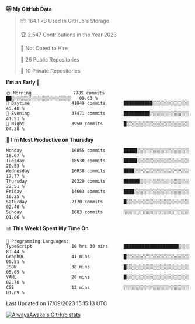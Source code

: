 <!--START_SECTION:waka-->
**🐱 My GitHub Data** 

> 📦 164.1 kB Used in GitHub's Storage 
 > 
> 🏆 2,547 Contributions in the Year 2023
 > 
> 🚫 Not Opted to Hire
 > 
> 📜 26 Public Repositories 
 > 
> 🔑 10 Private Repositories 
 > 
**I'm an Early 🐤** 

```text
🌞 Morning                7789 commits        ██░░░░░░░░░░░░░░░░░░░░░░░   08.63 % 
🌆 Daytime                41049 commits       ███████████░░░░░░░░░░░░░░   45.48 % 
🌃 Evening                37471 commits       ██████████░░░░░░░░░░░░░░░   41.51 % 
🌙 Night                  3950 commits        █░░░░░░░░░░░░░░░░░░░░░░░░   04.38 % 
```
📅 **I'm Most Productive on Thursday** 

```text
Monday                   16855 commits       █████░░░░░░░░░░░░░░░░░░░░   18.67 % 
Tuesday                  18530 commits       █████░░░░░░░░░░░░░░░░░░░░   20.53 % 
Wednesday                16038 commits       ████░░░░░░░░░░░░░░░░░░░░░   17.77 % 
Thursday                 20320 commits       ██████░░░░░░░░░░░░░░░░░░░   22.51 % 
Friday                   14663 commits       ████░░░░░░░░░░░░░░░░░░░░░   16.25 % 
Saturday                 2170 commits        █░░░░░░░░░░░░░░░░░░░░░░░░   02.40 % 
Sunday                   1683 commits        ░░░░░░░░░░░░░░░░░░░░░░░░░   01.86 % 
```


📊 **This Week I Spent My Time On** 

```text
💬 Programming Languages: 
TypeScript               10 hrs 30 mins      █████████████████████░░░░   83.44 % 
GraphQL                  41 mins             █░░░░░░░░░░░░░░░░░░░░░░░░   05.51 % 
JSON                     38 mins             █░░░░░░░░░░░░░░░░░░░░░░░░   05.09 % 
YAML                     20 mins             █░░░░░░░░░░░░░░░░░░░░░░░░   02.78 % 
CSS                      12 mins             ░░░░░░░░░░░░░░░░░░░░░░░░░   01.69 % 
```


 Last Updated on 17/09/2023 15:15:13 UTC
<!--END_SECTION:waka-->

[![AlwaysAwake's GitHub stats](https://github-readme-stats.vercel.app/api?username=AlwaysAwake&show_icons=true&theme=github_dark&count_private=true)](https://github.com/AlwaysAwake/AlwaysAwake)
